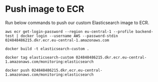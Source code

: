 # Push image to ECR
Run below commands to push our custom Elasticsearch image to ECR.
```
aws ecr get-login-password --region eu-central-1 --profile backend-test | docker login --username AWS --password-stdin 024848486215.dkr.ecr.eu-central-1.amazonaws.com
```

```
docker build -t elasticsearch-custom .
```

```
docker tag elasticsearch-custom 024848486215.dkr.ecr.eu-central-1.amazonaws.com/monitoring:elasticsearch
```

```
docker push 024848486215.dkr.ecr.eu-central-1.amazonaws.com/monitoring:elasticsearch
```